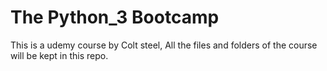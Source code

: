 # The Python_3 Bootcamp

This is a udemy course by Colt steel, All the files and folders of the course will be kept in this repo. 
